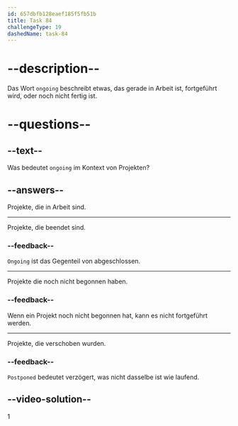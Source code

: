```yaml
---
id: 657dbfb128eaef185f5fb51b
title: Task 84
challengeType: 19
dashedName: task-84
---
```


# --description--

Das Wort `ongoing` beschreibt etwas, das gerade in Arbeit ist, fortgeführt wird, oder noch nicht fertig ist.

# --questions--

## --text--

Was bedeutet `ongoing` im Kontext von Projekten?

## --answers--

Projekte, die in Arbeit sind.

---

Projekte, die beendet sind.

### --feedback--

`Ongoing` ist das Gegenteil von abgeschlossen.

---

Projekte die noch nicht begonnen haben.

### --feedback--

Wenn ein Projekt noch nicht begonnen hat, kann es nicht fortgeführt werden.

---

Projekte, die verschoben wurden.

### --feedback--

`Postponed` bedeutet verzögert, was nicht dasselbe ist wie laufend.

## --video-solution--

1
